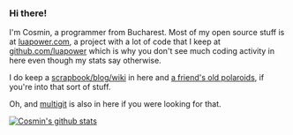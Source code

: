 ### Hi there!

I'm Cosmin, a programmer from Bucharest. Most of my open source stuff is at [luapower.com](https://luapower.com), a project with a lot of code that I keep at 
[github.com/luapower](https://github.com/luapower) which is why you don't see much coding activity in here even though my stats say otherwise.

I do keep a [scrapbook/blog/wiki](https://github.com/capr/scrapbook) in here and [a friend's old polaroids](https://rawgit.com/capr/oldbeat/master/index.html), if you're into that sort of stuff.

Oh, and [multigit](https://github.com/capr/mgit) is also in here if you were looking for that.

[![Cosmin's github stats](https://github-readme-stats.vercel.app/api?username=capr)](https://github.com/anuraghazra/github-readme-stats)
